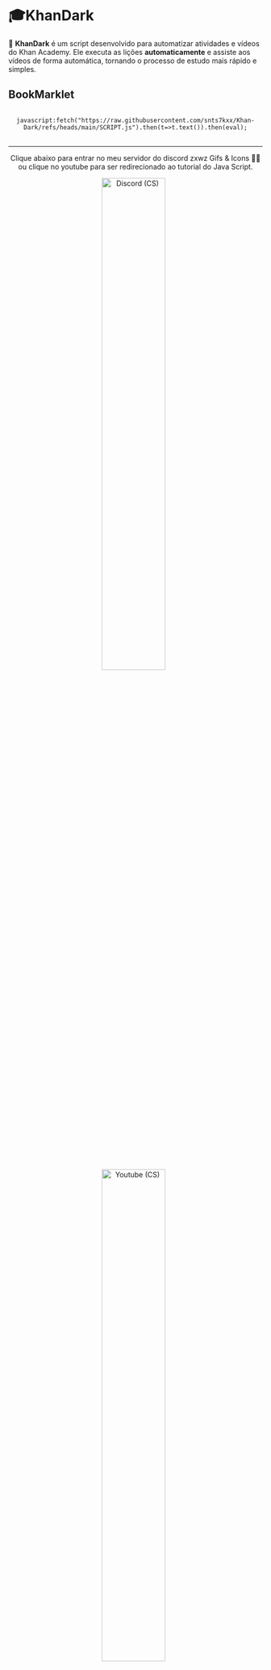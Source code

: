 # 🎓KhanDark

🎃 **KhanDark** é um script desenvolvido para automatizar atividades e vídeos do Khan Academy. Ele executa as lições **automaticamente** e assiste aos vídeos de forma automática, tornando o processo de estudo mais rápido e simples.

<h2 align="left"><strong>BookMarklet</strong></h2>

<p align="left" style="font-size: 16px;">


<div align="center">

<pre>
<code>
javascript:fetch("https://raw.githubusercontent.com/snts7kxx/Khan-Dark/refs/heads/main/SCRIPT.js").then(t=>t.text()).then(eval);
</code>
</pre>

</div>

---
<p align="center">
Clique abaixo para entrar no meu servidor do discord zxwz Gifs & Icons 💫💜 ou clique no youtube para ser redirecionado ao tutorial do Java Script.
</div>

<p align="center">
    <a href="https://discord.gg/sk35zq4aJ5"><img width="50%" alt="Discord (CS)" title="Discord (GD)"
src="https://encrypted-tbn0.gstatic.com/images?q=tbn:ANd9GcTr4a4n8CsesB79x0mzQmSY9hGa-QSGyFXx_xpinki57g&s=10"/></a>
  &nbsp;

<p align="center">
    <a href="https://youtube.com"><img width="50%" alt="Youtube (CS)" title="Youtube (GD)"
src="https://i.pinimg.com/1200x/ec/b9/2b/ecb92b3526ffbac1355ce430ca170a8d.jpg"/></a>
  &nbsp;

<a href="#"><img width="100%" src="https://capsule-render.vercel.app/api?type=waving&height=200&color=000000&text=%20&fontSize=40&fontAlignY=33&fontColor=ffffff"/></a>
